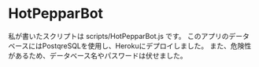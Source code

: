 # HotPepparBot
私が書いたスクリプトは scripts/HotPepparBot.js です。
このアプリのデータベースにはPostqreSQLを使用し、Herokuにデプロイしました。
また、危険性があるため、データベース名やパスワードは伏せました。
